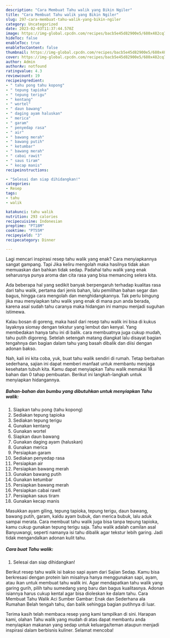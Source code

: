 ```yaml
---
description: "Cara Membuat Tahu walik yang Bikin Ngiler"
title: "Cara Membuat Tahu walik yang Bikin Ngiler"
slug: 297-cara-membuat-tahu-walik-yang-bikin-ngiler
category: Uncategorized
date: 2023-02-03T11:37:44.570Z
image: https://img-global.cpcdn.com/recipes/bacb5e45d82900e5/680x482cq70/tahu-walik-foto-resep-utama.jpg
hideToc: false
enableToc: true
enableTocContent: false
thumbnail: https://img-global.cpcdn.com/recipes/bacb5e45d82900e5/680x482cq70/tahu-walik-foto-resep-utama.jpg
cover: https://img-global.cpcdn.com/recipes/bacb5e45d82900e5/680x482cq70/tahu-walik-foto-resep-utama.jpg
author: Admin
authorAv: notfound
ratingvalue: 4.3
reviewcount: 19
recipeingredient:
- " tahu pong tahu kopong"
- " tepung tapioka"
- " tepung terigu"
- " kentang"
- " wortel"
- " daun bawang"
- " daging ayam haluskan"
- " merica"
- " garam"
- " penyedap rasa"
- " air"
- " bawang merah"
- " bawang putih"
- " ketumbar"
- " bawang merah"
- " cabai rawit"
- " saus tiram"
- " kecap manis"
recipeinstructions:

- "Selesai dan siap dihidangkan!"
categories:
- Resep
tags:
- tahu
- walik

katakunci: tahu walik 
nutrition: 293 calories
recipecuisine: Indonesian
preptime: "PT18M"
cooktime: "PT55M"
recipeyield: "3"
recipecategory: Dinner

---
```



Lagi mencari inspirasi resep tahu walik yang enak? Cara menyiapkannya sangat gampang. Tapi Jika keliru mengolah maka hasilnya tidak akan memuaskan dan bahkan tidak sedap. Padahal tahu walik yang enak seharusnya punya aroma dan cita rasa yang bisa memancing selera kita.


Ada beberapa hal yang sedikit banyak berpengaruh terhadap kualitas rasa dari tahu walik, pertama dari jenis bahan, lalu pemilihan bahan segar dan bagus, hingga cara mengolah dan menghidangkannya. Tak perlu bingung jika mau menyiapkan tahu walik yang enak di mana pun anda berada, karena asal sudah tahu caranya maka hidangan ini mampu menjadi suguhan istimewa.

Kalau bosan di goreng, maka hasil dari resep tahu walik ini bisa di kukus layaknya siomay dengan tekstur yang lembut dan kenyal. Yang membedakan hanya tahu ini di balik. cara membuatnya juga cukup mudah, tahu putih digoreng. Setelah setengah matang diangkat lalu disayat bagian tengahnya dan bagian dalam tahu yang basah dibalik dan diisi dengan adonan bakso.


Nah, kali ini kita coba, yuk, buat tahu walik sendiri di rumah. Tetap berbahan sederhana, sajian ini dapat memberi manfaat untuk membantu menjaga kesehatan tubuh kita. Kamu dapat menyiapkan Tahu walik memakai 18 bahan dan 0 tahap pembuatan. Berikut ini langkah-langkah untuk menyiapkan hidangannya.

<!--inarticleads1-->

##### Bahan-bahan dan bumbu yang dibutuhkan untuk menyiapkan Tahu walik:

1. Siapkan  tahu pong (tahu kopong)
1. Sediakan  tepung tapioka
1. Sediakan  tepung terigu
1. Gunakan  kentang
1. Gunakan  wortel
1. Siapkan  daun bawang
1. Gunakan  daging ayam (haluskan)
1. Gunakan  merica
1. Persiapkan  garam
1. Sediakan  penyedap rasa
1. Persiapkan  air
1. Persiapkan  bawang merah
1. Gunakan  bawang putih
1. Gunakan  ketumbar
1. Persiapkan  bawang merah
1. Persiapkan  cabai rawit
1. Persiapkan  saus tiram
1. Gunakan  kecap manis


Masukkan ayam giling, tepung tapioka, tepung terigu, daun bawang, bawang putih, garam, kaldu ayam bubuk, dan merica bubuk, lalu aduk sampai merata. Cara membuat tahu walik juga bisa tanpa tepung tapioka, kamu cukup gunakan tepung terigu saja. Tahu walik adalah camilan asal Banyuwangi, seperti namanya isi tahu dibalik agar tekstur lebih garing. Jadi tidak mengandalkan adonan kulit tahu. 

<!--inarticleads2-->

##### Cara buat Tahu walik:


1. Selesai dan siap dihidangkan!

Berikut resep tahu walik isi bakso sapi ayam dari Sajian Sedap. Kamu bisa berkresasi dengan protein lain misalnya hanya menggunakan sapi, ayam, atau ikan untuk membuat tahu walik ini. Agar mendapatkan tahu walik yang garing gurih, pilih tahu sumedang yang baru dan bagus kualitasnya. Adonan isiannya harus cukup kental agar bisa dioleskan ke dalam tahu. Cara Membuat Tahu Walik Aci Sumber Gambar: Enak dan Sederhana ala Rumahan Belah tengah tahu, dan balik sehingga bagian putihnya di luar. 

Terima kasih telah membaca resep yang kami tampilkan di sini. Harapan kami, olahan Tahu walik yang mudah di atas dapat membantu anda menyiapkan makanan yang sedap untuk keluarga/teman ataupun menjadi inspirasi dalam berbisnis kuliner. Selamat mencoba!
